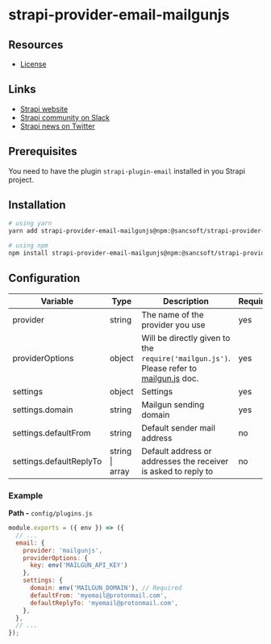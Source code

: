 # strapi-provider-email-mailgunjs

## Resources

- [License](LICENSE)

## Links

- [Strapi website](http://strapi.io/)
- [Strapi community on Slack](http://slack.strapi.io)
- [Strapi news on Twitter](https://twitter.com/strapijs)

## Prerequisites

You need to have the plugin `strapi-plugin-email` installed in you Strapi project.

## Installation

```bash
# using yarn
yarn add strapi-provider-email-mailgunjs@npm:@sancsoft/strapi-provider-email-mailgunjs

# using npm
npm install strapi-provider-email-mailgunjs@npm:@sancsoft/strapi-provider-email-mailgunjs --save
```

## Configuration

| Variable                | Type                    | Description                                                                                                                        | Required | Default   |
| ----------------------- | ----------------------- | ---------------------------------------------------------------------------------------------------------------------------------- | -------- | --------- |
| provider                | string                  | The name of the provider you use                                                                                                   | yes      |           |
| providerOptions         | object                  | Will be directly given to the `require('mailgun.js')`. Please refer to [mailgun.js](https://github.com/mailgun/mailgun-js) doc.    | yes      |           |
| settings                | object                  | Settings                                                                                                                           | yes      | {}        |
| settings.domain         | string                  | Mailgun sending      domain                                                                                                        | yes      |           |
| settings.defaultFrom    | string                  | Default sender mail address                                                                                                        | no       | undefined |
| settings.defaultReplyTo | string \| array<string> | Default address or addresses the receiver is asked to reply to                                                                     | no       | undefined |

### Example

**Path -** `config/plugins.js`

```js
module.exports = ({ env }) => ({
  // ...
  email: {
    provider: 'mailgunjs',
    providerOptions: {
      key: env('MAILGUN_API_KEY')
    },
    settings: {
      domain: env('MAILGUN_DOMAIN'), // Required
      defaultFrom: 'myemail@protonmail.com',
      defaultReplyTo: 'myemail@protonmail.com',
    },
  },
  // ...
});
```

